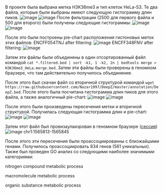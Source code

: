 В проекте была выбрана метка H3K36me3 и тип клеток HeLa-S3.
Те два файла, которые были выбраны имеют следующую гистограмму длин пиков.
![image](https://user-images.githubusercontent.com/48280238/121428343-5b508d00-c97e-11eb-9832-e4487fea39e6.png)
![image](https://user-images.githubusercontent.com/48280238/121428402-6d323000-c97e-11eb-9ee7-8e1a51d57362.png)
После фильтрации (2500 для первого файла и 500 для второго) были получены следующие гистограммы:
![image](https://user-images.githubusercontent.com/48280238/121429195-5213f000-c97f-11eb-9b72-3d6a71f2e3e4.png)
![image](https://user-images.githubusercontent.com/48280238/121429265-63f59300-c97f-11eb-9fde-99c38f14b7f6.png)

После это были построены pie-chart расположения гистоновых меток этих файлов: ENCFF054TNJ after filtering:
![image](https://user-images.githubusercontent.com/48280238/121429544-b33bc380-c97f-11eb-8a5f-2b1ff07401a1.png)
ENCFF348FNV after filtering:
![image](https://user-images.githubusercontent.com/48280238/121429770-f007ba80-c97f-11eb-99dd-c6520bc05e78.png)

Затем эти файлы были объединены в один отсортированный файл командой `cat *.filtered.bed | sort -k1, 1 -k2, 2n | bedtools merge > H3K36me3_HeLa.merge.bed`. Затем эти файлы были проверены в геномном браузере, что там действительно получилось объединение.

После этого был скачан файл со вторичной структурой командой `wget https://raw.githubusercontent.com/Nazar1997/DeepZ/master/annotation/DeepZ.bed`. После этого была посчитана гистограмма длин пиков для этого файла, а также аналогичный pie-chart:
![image](https://user-images.githubusercontent.com/48280238/121430649-06624600-c981-11eb-85d3-388ada8a5276.png)
![image](https://user-images.githubusercontent.com/48280238/121430819-40334c80-c981-11eb-91e1-cf764b3b21c7.png)

После этого были произведены пересечения метки и вторичной структурой. Получилась следующая гистограмма длин и pie-chart:
![image](https://user-images.githubusercontent.com/48280238/121431349-f5fe9b00-c981-11eb-9aa9-857979d82d0b.png)
![image](https://user-images.githubusercontent.com/48280238/121431600-4970e900-c982-11eb-82b6-adf68f1c56a8.png)

Затем этот файл был провизаулаизрован в геномном браузере ([сессия](http://genome.ucsc.edu/cgi-bin/hgTracks?db=hg19&lastVirtModeType=default&lastVirtModeExtraState=&virtModeType=default&virtMode=0&nonVirtPosition=&position=chr1%3A1565404%2D1566612&hgsid=1124216253_Xi0ARZzyCEigdozvgL4mL5P3ml7S))
![image](https://user-images.githubusercontent.com/48280238/121424013-8684ad80-c979-11eb-8334-83e3488c13d7.png)
chr1:1565813-1565845

После этого эти пересечения были проассоциированны с близжайшими генами. Получилось проассоциировать 834 генов (561 уникальных). Также был проведен GO анализ со следующими наиболее значимыми категориями:

nitrogen compound metabolic process

macromolecule metabolic process

organic substance metabolic process
